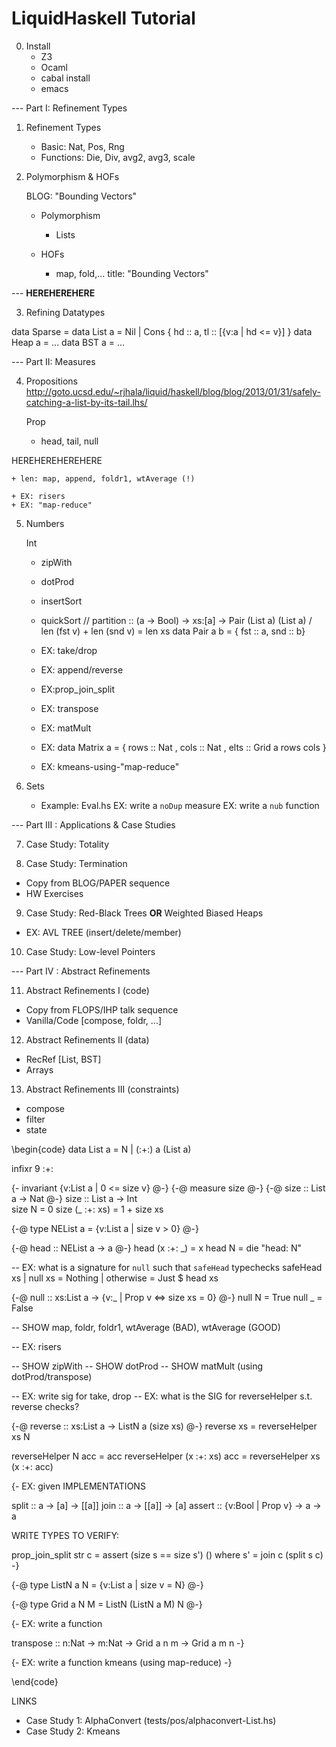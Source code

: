 # LiquidHaskell Tutorial

0. Install
   + Z3
   + Ocaml
   + cabal install
   + emacs

--- Part I: Refinement Types

1. Refinement Types
   + Basic: Nat, Pos, Rng
   + Functions: Die, Div, avg2, avg3, scale

2. Polymorphism & HOFs

   BLOG: "Bounding Vectors"
   
   + Polymorphism
	 + Lists
	 
   + HOFs
	 + map, fold,...
		title: "Bounding Vectors"

--- **HEREHEREHERE**

3. Refining Datatypes

data Sparse =
data List a = Nil | Cons { hd :: a, tl :: [{v:a | hd <= v}] }
data Heap a = ...
data BST a  = ...


--- Part II: Measures

4. Propositions
http://goto.ucsd.edu/~rjhala/liquid/haskell/blog/blog/2013/01/31/safely-catching-a-list-by-its-tail.lhs/

    Prop	
    + head, tail, null

HEREHEREHEREHERE

    + len: map, append, foldr1, wtAverage (!)

    + EX: risers
	+ EX: "map-reduce"

5. Numbers 

	Int
    + zipWith
	+ dotProd
	+ insertSort
    + quickSort // partition :: (a -> Bool) -> xs:[a] -> Pair (List a) (List a) / len (fst v) + len (snd v) = len xs
    data Pair a b = { fst :: a, snd :: b}

	+ EX: take/drop
    + EX: append/reverse
    + EX:prop_join_split

	+ EX: transpose
	+ EX: matMult
    + EX: data Matrix a = { rows :: Nat
	                      , cols :: Nat
		        		  , elts :: Grid a rows cols }
					
	+ EX: kmeans-using-"map-reduce"

6. Sets
    + Example: Eval.hs
    EX: write a `noDup` measure
	EX: write a `nub`  function

--- Part III : Applications & Case Studies

7. Case Study: Totality

8. Case Study: Termination

  + Copy from BLOG/PAPER sequence
  + HW Exercises

9. Case Study: Red-Black Trees **OR** Weighted Biased Heaps
  + EX: AVL TREE (insert/delete/member)
   
10. Case Study: Low-level Pointers

--- Part IV : Abstract Refinements 

11. Abstract Refinements I (code)
  + Copy from FLOPS/IHP talk sequence
  + Vanilla/Code [compose, foldr, ...]

12. Abstract Refinements II (data)
  + RecRef [List, BST]
  + Arrays

13. Abstract Refinements III (constraints)
  + compose
  + filter
  + state 


\begin{code}
data List a = N | (:+:) a (List a)

infixr 9 :+:

{- invariant {v:List a | 0 <= size v} @-}
{-@ measure size @-}
{-@ size :: List a -> Nat @-}
size :: List a -> Int  
size N          = 0
size (_ :+: xs) = 1 + size xs

{-@ type NEList a = {v:List a | size v > 0} @-} 

{-@ head :: NEList a -> a @-} 
head (x :+: _) = x
head N         = die "head: N"

-- EX: what is a signature for `null` such that `safeHead` typechecks
safeHead xs
  | null xs   = Nothing
  | otherwise = Just $ head xs 

{-@ null :: xs:List a -> {v:_ | Prop v <=> size xs = 0} @-}
null N = True
null _ = False

-- SHOW map, foldr, foldr1, wtAverage (BAD), wtAverage (GOOD)

-- EX: risers

-- SHOW zipWith
-- SHOW dotProd
-- SHOW matMult (using dotProd/transpose)

-- EX: write sig for take, drop
-- EX: what is the SIG for reverseHelper s.t. reverse checks?

{-@ reverse :: xs:List a -> ListN a (size xs) @-}
reverse xs = reverseHelper xs N

reverseHelper N acc          = acc
reverseHelper (x :+: xs) acc = reverseHelper xs (x :+: acc)

{- EX: given IMPLEMENTATIONS

   split  :: a -> [a] -> [[a]]
   join   :: a -> [[a]] -> [a]
   assert :: {v:Bool | Prop v} -> a -> a

   WRITE TYPES TO VERIFY:

   prop_join_split str c = assert (size s == size s') ()
     where
        s'               = join c (split s c)
 -}

{-@ type ListN a N = {v:List a | size v = N} @-}

{-@ type Grid a N M = ListN (ListN a M) N    @-}

{- EX: write a function

   transpose :: n:Nat -> m:Nat -> Grid a n m -> Grid a m n
-}

{- EX: write a function kmeans (using map-reduce) -}

\end{code}

LINKS 

+ Case Study 1: AlphaConvert (tests/pos/alphaconvert-List.hs) 
+ Case Study 2: Kmeans


